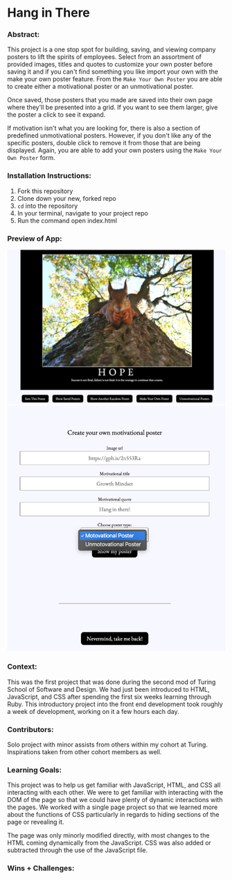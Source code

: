 # Hang in There  

### Abstract:
[//]: <> (Briefly describe what you built and its features. What problem is the app solving? How does this application solve that problem?)
This project is a one stop spot for building, saving, and viewing company posters to lift the spirits of employees. Select from an assortment of provided images, titles and quotes to customize your own poster before saving it and if you can't find something you like import your own with the make your own poster feature. From the `Make Your Own Poster` you are able to create either a motivational poster or an unmotivational poster. 

Once saved, those posters that you made are saved into their own page where they'll be presented into a grid. If you want to see them larger, give the poster a click to see it expand.

If motivation isn't what you are looking for, there is also a section of predefined unmotivational posters. However, if you don't like any of the specific posters, double click to remove it from those that are being displayed. Again, you are able to add your own posters using the `Make Your Own Poster` form.

### Installation Instructions:
[//]: <> (What steps does a person have to take to get your app cloned down and running?)
1. Fork this repository
2. Clone down your new, forked repo
3. `cd` into the repository
4. In your terminal, navigate to your project repo
5. Run the command open index.html


### Preview of App:
[//]: <> (Provide ONE gif or screenshot of your application - choose the "coolest" piece of functionality to show off. gifs preferred!)
![MainPage](readme-imgs/MainPageScreenShot.png)
![FormPage](readme-imgs/Form2.png)

### Context:
[//]: <> (Give some context for the project here. How long did you have to work on it? How far into the Turing program are you?)
This was the first project that was done during the second mod of Turing School of Software and Design. We had just been introduced to HTML, JavaScript, and CSS after spending the first six weeks learning through Ruby. This introductory project into the front end development took roughly a week of development, working on it a few hours each day. 

### Contributors:
[//]: <> (Who worked on this application? Link to your GitHub. Consider also providing LinkedIn link)
Solo project with minor assists from others within my cohort at Turing. Inspirations taken from other cohort members as well.

### Learning Goals:
[//]: <> (What were the learning goals of this project? What tech did you work with?)
This project was to help us get familiar with JavaScript, HTML, and CSS all interacting with each other. We were to get familiar with interacting with the DOM of the page so that we could have plenty of dynamic interactions with the pages. We worked with a single page project so that we learned more about the functions of CSS particularly in regards to hiding sections of the page or revealing it. 

The page was only minorly modified directly, with most changes to the HTML coming dynamically from the JavaScript. CSS was also added or subtracted through the use of the JavaScript file.
### Wins + Challenges:
[//]: <> (What are 2-3 wins you have from this project? What were some challenges you faced - and how did you get over them?)
